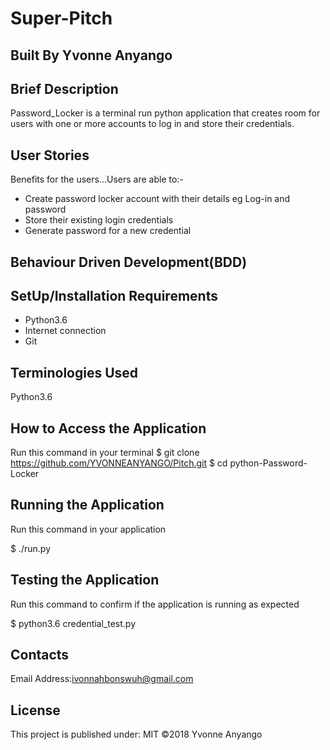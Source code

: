 # Super-Pitch

## Built By Yvonne Anyango

## Brief Description

Password_Locker is a terminal run python application that creates room for users with one or more accounts to log in and store their credentials.

## User Stories

Benefits for the users...Users are able to:-
 * Create password locker account with their details eg Log-in and password
 * Store their existing login credentials 
 * Generate password for a new credential

 ## Behaviour Driven Development(BDD)

## SetUp/Installation Requirements

 * Python3.6
 * Internet connection
 * Git

## Terminologies Used

Python3.6

## How to Access the Application

Run this command in your terminal
$ git clone https://github.com/YVONNEANYANGO/Pitch.git
$ cd python-Password-Locker

## Running the Application

Run this command in your application

$ ./run.py

## Testing the Application

Run this command to confirm if the application is running as expected

$ python3.6 credential_test.py

## Contacts

Email Address:ivonnahbonswuh@gmail.com

## License

This project is published under:
MIT ©2018 Yvonne Anyango
